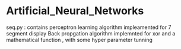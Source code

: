 # Artificial_Neural_Networks

seq.py : contains perceptron learning algorithm impleamented for 7 segment display
Back propgation algorithm implemnted for xor and a mathematical function , with some hyper parameter tunning
